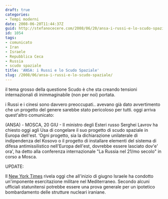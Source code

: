 ```yaml
---
draft: true
categories:
- Tempi moderni
date: 2008-06-20T11:44:37Z
guid: http://stefanocecere.com/2008/06/20/ansa-i-russi-e-lo-scudo-spaziale/
id: 1054
tags:
- comunicato
- Iran
- Israele
- Repubblica Ceca
- Russia
- scudo spaziale
title: 'ANSA: i Russi e lo Scudo Spaziale'
slug: /2008/06/ansa-i-russi-e-lo-scudo-spaziale/
---
```


il tema grosso della questione Scudo è che sta creando tensioni internazionali di inimmaginabile (non per noi) portata.
  
i Russi e i cinesi sono davvero preoccupati.. avevano già dato avvertimento che un progetto del genere sarebbe stato pericoloso per tutti. oggi arriva quest'altro comunicato:

(ANSA) - MOSCA, 20 GIU - Il ministro degli Esteri russo Serghei Lavrov ha chiesto oggi agli Usa di congelare il suo progetto di scudo spaziale in Europa dell'est. &#8216;Ogni progetto, sia la dichiarazione unilaterale di indipendenza del Kosovo o il progetto di installare elementi del sistema di difesa antimissilistico nell'Europa dell'est, dovrebbe essere lasciato dov'e' ora', ha detto alla conferenza internazionale "La Russia nel 21/mo secolo" in corso a Mosca.

UPDATE:
  
Il [New York Times](http://www.nytimes.com/2008/06/20/washington/20iran.html?) rivela oggi che all'inizio di giugno Israele ha condotto un'imponente esercitazione militare nel Mediterraneo. Secondo alcuni ufficiali statunitensi potrebbe essere una prova generale per un ipotetico bombardamento delle strutture nucleari iraniane.